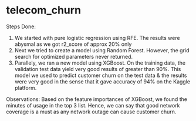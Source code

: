 # telecom_churn

Steps Done:
1) We started with pure logistic regression using RFE. The results were abysmal as we got r2_score of approx 20% only
2) Next we tried to create a model using Random Forest. However, the grid search for optimized parameters never returned.
3) Parallely, we ran a new model using XGBoost. On the training data, the validation test data yield very good results of greater than 90%. This model we used to predict customer churn on the test data & the results were very good in the sense that it gave accuracy of 94% on the Kaggle platform.


Observations:
Based on the feature importances of XGBoost, we found the minutes of usage in the top 3 list.
Hence, we can say that good network coverage is a must as any network outage can cause customer churn.
